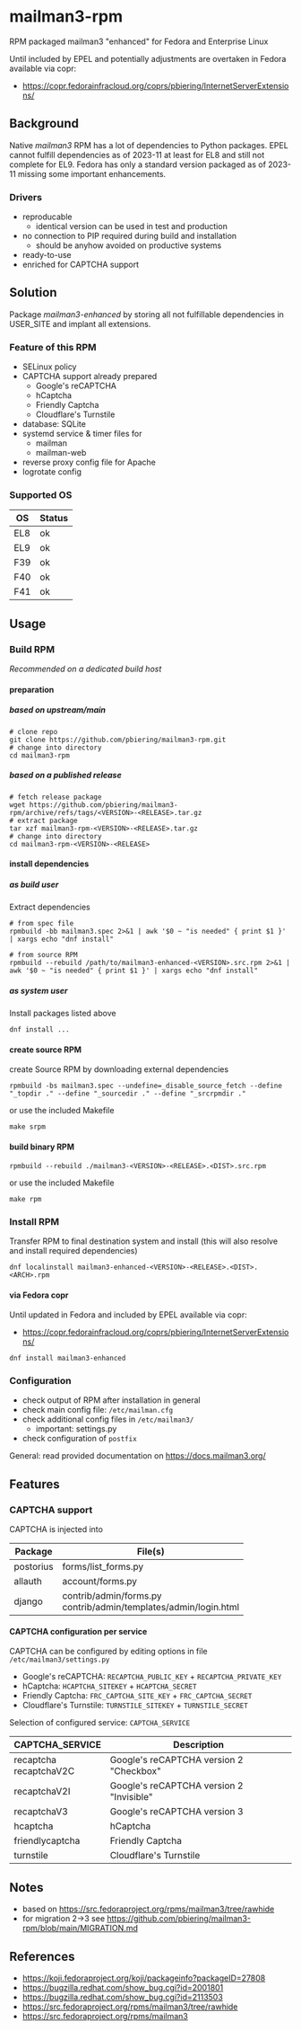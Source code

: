 # mailman3-rpm

RPM packaged mailman3 "enhanced" for Fedora and Enterprise Linux

Until included by EPEL and potentially adjustments are overtaken in Fedora available via copr:

- https://copr.fedorainfracloud.org/coprs/pbiering/InternetServerExtensions/

## Background

Native *mailman3* RPM has a lot of dependencies to Python packages.
EPEL cannot fulfill dependencies as of 2023-11 at least for EL8 and still not complete for EL9.
Fedora has only a standard version packaged as of 2023-11 missing some important enhancements.

### Drivers

- reproducable
  - identical version can be used in test and production
- no connection to PIP required during build and installation
  - should be anyhow avoided on productive systems
- ready-to-use
- enriched for CAPTCHA support

## Solution

Package *mailman3-enhanced* by storing all not fulfillable dependencies in USER_SITE and implant all extensions.

### Feature of this RPM

- SELinux policy
- CAPTCHA support already prepared
  - Google's reCAPTCHA
  - hCaptcha
  - Friendly Captcha
  - Cloudflare's Turnstile
- database: SQLite
- systemd service & timer files for
  - mailman
  - mailman-web
- reverse proxy config file for Apache
- logrotate config

### Supported OS

| OS  | Status |
|-----|--------|
| EL8 | ok     |
| EL9 | ok     |
| F39 | ok     |
| F40 | ok     |
| F41 | ok     |

## Usage

### Build RPM

*Recommended on a dedicated build host*

#### preparation

##### based on upstream/main

```
# clone repo
git clone https://github.com/pbiering/mailman3-rpm.git
# change into directory
cd mailman3-rpm
```

##### based on a published release

```
# fetch release package
wget https://github.com/pbiering/mailman3-rpm/archive/refs/tags/<VERSION>-<RELEASE>.tar.gz
# extract package
tar xzf mailman3-rpm-<VERSION>-<RELEASE>.tar.gz
# change into directory
cd mailman3-rpm-<VERSION>-<RELEASE>
```

#### install dependencies

##### as build user

Extract dependencies

```
# from spec file
rpmbuild -bb mailman3.spec 2>&1 | awk '$0 ~ "is needed" { print $1 }' | xargs echo "dnf install"

# from source RPM
rpmbuild --rebuild /path/to/mailman3-enhanced-<VERSION>.src.rpm 2>&1 | awk '$0 ~ "is needed" { print $1 }' | xargs echo "dnf install"
```

##### as system user

Install packages listed above

```
dnf install ...
```

#### create source RPM

create Source RPM by downloading external dependencies

```
rpmbuild -bs mailman3.spec --undefine=_disable_source_fetch --define "_topdir ." --define "_sourcedir ." --define "_srcrpmdir ."
```

or use the included Makefile

```
make srpm
```

#### build binary RPM

```
rpmbuild --rebuild ./mailman3-<VERSION>-<RELEASE>.<DIST>.src.rpm
```

or use the included Makefile

```
make rpm
```


### Install RPM

Transfer RPM to final destination system and install (this will also resolve and install required dependencies)

```
dnf localinstall mailman3-enhanced-<VERSION>-<RELEASE>.<DIST>.<ARCH>.rpm
```

#### via Fedora copr

Until updated in Fedora and included by EPEL available via copr:

- https://copr.fedorainfracloud.org/coprs/pbiering/InternetServerExtensions/

```
dnf install mailman3-enhanced
```

### Configuration

- check output of RPM after installation in general
- check main config file: `/etc/mailman.cfg`
- check additional config files in `/etc/mailman3/`
  - important: settings.py
- check configuration of `postfix`

General: read provided documentation on https://docs.mailman3.org/

## Features

### CAPTCHA support

CAPTCHA is injected into

| Package   | File(s)             |
|-----------|---------------------|
| postorius | forms/list_forms.py |
| allauth   | account/forms.py    |
| django    | contrib/admin/forms.py<br/>contrib/admin/templates/admin/login.html |

#### CAPTCHA configuration per service
CAPTCHA can be configured by editing options in  file `/etc/mailman3/settings.py`

 - Google's reCAPTCHA: `RECAPTCHA_PUBLIC_KEY` + `RECAPTCHA_PRIVATE_KEY`
 - hCaptcha: `HCAPTCHA_SITEKEY` + `HCAPTCHA_SECRET`
 - Friendly Captcha: `FRC_CAPTCHA_SITE_KEY` + `FRC_CAPTCHA_SECRET`
 - Cloudflare's Turnstile: `TURNSTILE_SITEKEY` + `TURNSTILE_SECRET`

Selection of configured service: `CAPTCHA_SERVICE`

| CAPTCHA_SERVICE | Description |
| ----------------|-------------|
| recaptcha<br/>recaptchaV2C | Google's reCAPTCHA version 2 "Checkbox" |
| recaptchaV2I | Google's reCAPTCHA version 2 "Invisible" |
| recaptchaV3 | Google's reCAPTCHA version 3 |
| hcaptcha | hCaptcha |
| friendlycaptcha | Friendly Captcha |
| turnstile | Cloudflare's Turnstile |

## Notes

- based on https://src.fedoraproject.org/rpms/mailman3/tree/rawhide
- for migration 2->3 see https://github.com/pbiering/mailman3-rpm/blob/main/MIGRATION.md

## References

- https://koji.fedoraproject.org/koji/packageinfo?packageID=27808
- https://bugzilla.redhat.com/show_bug.cgi?id=2001801
- https://bugzilla.redhat.com/show_bug.cgi?id=2113503
- https://src.fedoraproject.org/rpms/mailman3/tree/rawhide
- https://src.fedoraproject.org/rpms/mailman3
